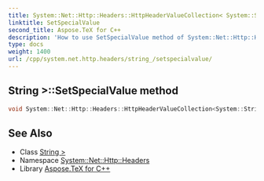 ```yaml
---
title: System::Net::Http::Headers::HttpHeaderValueCollection< System::String >::SetSpecialValue method
linktitle: SetSpecialValue
second_title: Aspose.TeX for C++
description: 'How to use SetSpecialValue method of System::Net::Http::Headers::HttpHeaderValueCollection< System::String > class in C++.'
type: docs
weight: 1400
url: /cpp/system.net.http.headers/string_/setspecialvalue/
---
```

## String >::SetSpecialValue method




```cpp
void System::Net::Http::Headers::HttpHeaderValueCollection<System::String>::SetSpecialValue()
```

## See Also

* Class [String >](../)
* Namespace [System::Net::Http::Headers](../../)
* Library [Aspose.TeX for C++](../../../)
